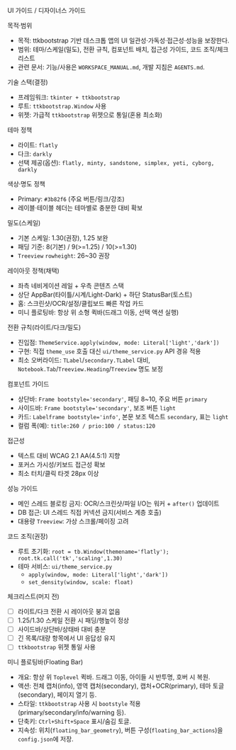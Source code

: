 UI 가이드 / 디자이너스 가이드

목적·범위
- 목적: ttkbootstrap 기반 데스크톱 앱의 UI 일관성·가독성·접근성·성능을 보장한다.
- 범위: 테마/스케일(밀도), 전환 규칙, 컴포넌트 배치, 접근성 가이드, 코드 조직/체크리스트
- 관련 문서: 기능/사용은 `WORKSPACE_MANUAL.md`, 개발 지침은 `AGENTS.md`.

기술 스택(결정)
- 프레임워크: `tkinter + ttkbootstrap`
- 루트: `ttkbootstrap.Window` 사용
- 위젯: 가급적 `ttkbootstrap` 위젯으로 통일(혼용 최소화)

테마 정책
- 라이트: `flatly`
- 다크: `darkly`
- 선택 제공(옵션): `flatly, minty, sandstone, simplex, yeti, cyborg, darkly`

색상·명도 정책
- Primary: `#3b82f6` (주요 버튼/링크/강조)
- 레이블·테이블 헤더는 테마별로 충분한 대비 확보

밀도(스케일)
- 기본 스케일: 1.30(권장), 1.25 보완
- 패딩 기준: 8(기본) / 9(>=1.25) / 10(>=1.30)
- `Treeview` `rowheight`: 26~30 권장

레이아웃 정책(채택)
- 좌측 네비게이션 레일 + 우측 콘텐츠 스택
- 상단 AppBar(타이틀/시계/Light-Dark) + 하단 StatusBar(토스트)
- 홈: 스크린샷/OCR/설정/클립보드 빠른 작업 카드
- 미니 플로팅바: 항상 위 소형 퀵바(드래그 이동, 선택 액션 실행)

전환 규칙(라이트/다크/밀도)
- 진입점: `ThemeService.apply(window, mode: Literal['light','dark'])`
- 구현: 직접 `theme_use` 호출 대신 `ui/theme_service.py` API 경유 적용
- 최소 오버라이드: `TLabel`/`secondary.TLabel` 대비, `Notebook.Tab`/`Treeview.Heading`/`Treeview` 명도 보정

컴포넌트 가이드
- 상단바: `Frame bootstyle='secondary'`, 패딩 8~10, 주요 버튼 `primary`
- 사이드바: `Frame bootstyle='secondary'`, 보조 버튼 `light`
- 카드: `Labelframe bootstyle='info'`, 본문 보조 텍스트 `secondary`, 표는 `light`
- 컬럼 폭(예): `title:260 / prio:100 / status:120`

접근성
- 텍스트 대비 WCAG 2.1 AA(4.5:1) 지향
- 포커스 가시성/키보드 접근성 확보
- 최소 터치/클릭 타겟 28px 이상

성능 가이드
- 메인 스레드 블로킹 금지: OCR/스크린샷/파일 I/O는 워커 + `after()` 업데이트
- DB 접근: UI 스레드 직접 커넥션 금지(서비스 계층 호출)
- 대용량 `Treeview`: 가상 스크롤/페이징 고려

코드 조직(권장)
- 루트 초기화: `root = tb.Window(themename='flatly'); root.tk.call('tk','scaling',1.30)`
- 테마 서비스: `ui/theme_service.py`
  - `apply(window, mode: Literal['light','dark'])`
  - `set_density(window, scale: float)`

체크리스트(머지 전)
- [ ] 라이트/다크 전환 시 레이아웃 붕괴 없음
- [ ] 1.25/1.30 스케일 전환 시 패딩/행높이 정상
- [ ] 사이드바/상단바/상태바 대비 충분
- [ ] 긴 목록/대량 항목에서 UI 응답성 유지
- [ ] `ttkbootstrap` 위젯 통일 사용

미니 플로팅바(Floating Bar)
- 개요: 항상 위 `Toplevel` 퀵바. 드래그 이동, 아이들 시 반투명, 호버 시 복원.
- 액션: 전체 캡처(info), 영역 캡처(secondary), 캡처+OCR(primary), 테마 토글(secondary), 페이지 열기 등.
- 스타일: `ttkbootstrap` 사용 시 `bootstyle` 적용(primary/secondary/info/warning 등).
- 단축키: `Ctrl+Shift+Space` 표시/숨김 토글.
- 지속성: 위치(`floating_bar_geometry`), 버튼 구성(`floating_bar_actions`)을 `config.json`에 저장.
